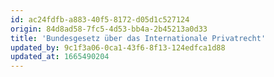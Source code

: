 ```yaml
---
id: ac24fdfb-a883-40f5-8172-d05d1c527124
origin: 84d8ad58-7fc5-4d53-bb4a-2b45213a0d33
title: 'Bundesgesetz über das Internationale Privatrecht'
updated_by: 9c1f3a06-0ca1-43f6-8f13-124edfca1d88
updated_at: 1665490204
---
```

